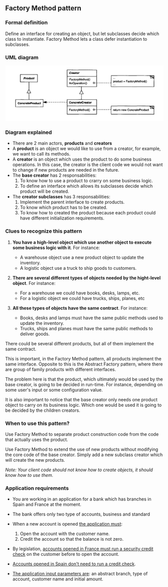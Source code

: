 ## Factory Method pattern

### Formal definition

Define an interface for creating an object, but let subclasses decide which class to instantiate. Factory Method lets a class defer instantiation to subclasses.

### UML diagram

![Source book: Design Patterns, Elements of Reusable Object-Oriented Software](https://github.com/osotorrio/designpatterns/blob/master/GangOfFour.Patterns/Creational/FactoryMethod/uml_diagram.png)

### Diagram explained

-   There are 2 main actors, **products** and **creators**
-   A **product** is an object we would like to use from a creator, for example, we want to call its methods.
-   A **creator** is an object which uses the product to do some business operations. In this case, the creator is the client code we would not want to change if new products are needed in the future.
-   The **base creator** has 2 responsabilities:
    1. To know how to use a product to crarry on some business logic.
    2. To define an interface which allows its subclasses decide which product will be created.
-   The **creator subclasses** has 3 responsabilities:
    1. Implement the parent interface to create products.
    2. To know which product has to be created.
    3. To know how to created the product because each product could have different initialization requirements.

### Clues to recognize this pattern

1. **You have a high-level object which use another object to execute some business logic with it**. For instance:
   
   - A warehouse object use a new product object to update the inventory.
   - A logistic object use a truck to ship goods to customers.

2. **There are several different types of objects needed by the hight-level object**. For instance:
   - For a warehouse we could have books, desks, lamps, etc.
   - For a logistic object we could have trucks, ships, planes, etc

3. **All these types of objects have the same contract**. For instance:
   - Books, desks and lamps must have the same public methods used to update the inventory.
   - Trucks, ships and planes must have the same public methods to deliver goods.

There could be several different products, but all of them implement the same contract.

This is important, in the Factory Method pattern, all products implement the same interface. Opposite to this is the Abstract Factory pattern, where there are group of family products with different interfaces.

The problem here is that the product, which ultimately would be used by the base creator, is going to be decided in run-time. For instance, depending on some user's input or some configuration value.

It is also important to notice that the base creator only needs one product object to carry on its business logic. Which one would be used it is going to be decided by the children creators.

### When to use this pattern?

Use Factory Method to separate product construction code from the code that actually uses the product.

Use Factory Method to extend the use of new products without modifying the core code of the base creator. Simply add a new subclass creator which will create the new products.

_Note: Your client code should not know how to create objects, it should know how to use them._

### Application requirements

-   You are working in an application for a bank which has branches in Spain and France at the moment.
-   The bank offers only two type of accounts, business and standard
-   When a new account is opened [the application must](https://github.com/osotorrio/designpatterns/blob/master/GangOfFour.Patterns/Creational/FactoryMethod/Creators/DefaultBranch.cs):

    1. Open the account with the customer name.
    2. Credit the account so that the balance is not zero.

-   By legislation, [accounts opened in France must run a security credit check](https://github.com/osotorrio/designpatterns/blob/master/GangOfFour.Patterns/Creational/FactoryMethod/Creators/FrenchBranch.cs) on the customer before to open the account.
-   [Accounts opened in Spain don't need to run a credit check](https://github.com/osotorrio/designpatterns/blob/master/GangOfFour.Patterns/Creational/FactoryMethod/Creators/SpanishBranch.cs).

-   [The application input parameters are](https://github.com/osotorrio/designpatterns/blob/master/GangOfFour.Patterns/Creational/FactoryMethod/Client/Application.cs): an abstract branch, type of account, customer name and initial amount.
